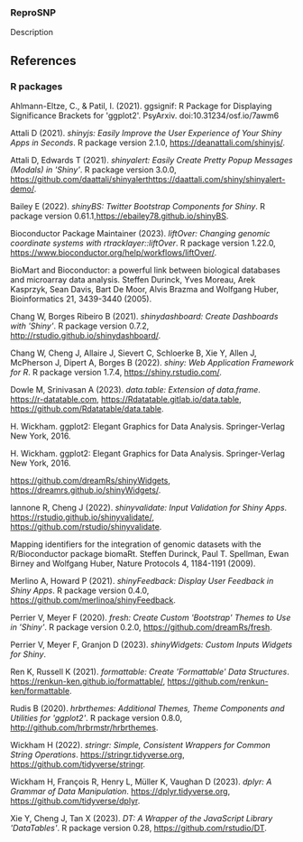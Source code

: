 ### ReproSNP

Description


## References

### R packages

Ahlmann-Eltze, C., & Patil, I. (2021). ggsignif: R Package for Displaying Significance Brackets for 'ggplot2'. PsyArxiv. doi:10.31234/osf.io/7awm6

Attali D (2021). _shinyjs: Easily Improve the User Experience of Your Shiny Apps in Seconds_. R package version 2.1.0, <https://deanattali.com/shinyjs/>.

Attali D, Edwards T (2021). _shinyalert: Easily Create Pretty Popup Messages (Modals) in 'Shiny'_. R package version 3.0.0, <https://github.com/daattali/shinyalerthttps://daattali.com/shiny/shinyalert-demo/>.

Bailey E (2022). _shinyBS: Twitter Bootstrap Components for Shiny_. R package version 0.61.1,<https://ebailey78.github.io/shinyBS>.

Bioconductor Package Maintainer (2023). _liftOver: Changing genomic coordinate systems with rtracklayer::liftOver_. R package version 1.22.0, <https://www.bioconductor.org/help/workflows/liftOver/>.

BioMart and Bioconductor: a powerful link between biological databases and microarray data analysis. Steffen Durinck, Yves Moreau, Arek Kasprzyk, Sean Davis, Bart De Moor, Alvis Brazma and Wolfgang Huber, Bioinformatics 21, 3439-3440 (2005).

Chang W, Borges Ribeiro B (2021). _shinydashboard: Create Dashboards with 'Shiny'_. R package version 0.7.2, <http://rstudio.github.io/shinydashboard/>.

Chang W, Cheng J, Allaire J, Sievert C, Schloerke B, Xie Y, Allen J, McPherson J, Dipert A, Borges B (2022). _shiny: Web Application Framework for R_. R package version 1.7.4, <https://shiny.rstudio.com/>.

Dowle M, Srinivasan A (2023). _data.table: Extension of data.frame_. https://r-datatable.com, https://Rdatatable.gitlab.io/data.table, https://github.com/Rdatatable/data.table.

H. Wickham. ggplot2: Elegant Graphics for Data Analysis. Springer-Verlag New York, 2016.

H. Wickham. ggplot2: Elegant Graphics for Data Analysis. Springer-Verlag New York, 2016.

https://github.com/dreamRs/shinyWidgets, https://dreamrs.github.io/shinyWidgets/.

Iannone R, Cheng J (2022). _shinyvalidate: Input Validation for Shiny Apps_. https://rstudio.github.io/shinyvalidate/, https://github.com/rstudio/shinyvalidate.

Mapping identifiers for the integration of genomic datasets with the R/Bioconductor package biomaRt. Steffen Durinck, Paul T. Spellman, Ewan Birney and Wolfgang Huber, Nature Protocols 4, 1184-1191 (2009).

Merlino A, Howard P (2021). _shinyFeedback: Display User Feedback in Shiny Apps_. R package version 0.4.0, <https://github.com/merlinoa/shinyFeedback>.

Perrier V, Meyer F (2020). _fresh: Create Custom 'Bootstrap' Themes to Use in 'Shiny'_. R package version 0.2.0, <https://github.com/dreamRs/fresh>.

Perrier V, Meyer F, Granjon D (2023). _shinyWidgets: Custom Inputs Widgets for Shiny_.

Ren K, Russell K (2021). _formattable: Create 'Formattable' Data Structures_. https://renkun-ken.github.io/formattable/, https://github.com/renkun-ken/formattable.

Rudis B (2020). _hrbrthemes: Additional Themes, Theme Components and Utilities for 'ggplot2'_. R package version 0.8.0, <http://github.com/hrbrmstr/hrbrthemes>.

Wickham H (2022). _stringr: Simple, Consistent Wrappers for Common String Operations_. https://stringr.tidyverse.org, https://github.com/tidyverse/stringr.

Wickham H, François R, Henry L, Müller K, Vaughan D (2023). _dplyr: A Grammar of Data Manipulation_. https://dplyr.tidyverse.org, https://github.com/tidyverse/dplyr.

Xie Y, Cheng J, Tan X (2023). _DT: A Wrapper of the JavaScript Library 'DataTables'_. R package version 0.28, <https://github.com/rstudio/DT>.
